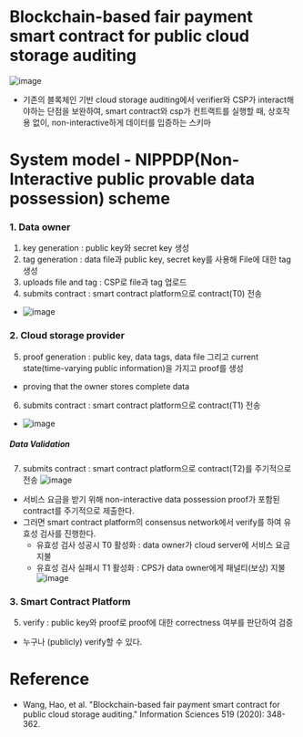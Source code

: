 # Blockchain-based fair payment smart contract for public cloud storage auditing
![image](https://user-images.githubusercontent.com/68576770/103737698-078bf180-5036-11eb-8fe8-0d8bbff37ec8.png)
- 기존의 블록체인 기반 cloud storage auditing에서 verifier와 CSP가 interact해야하는 단점을 보완하여, smart contract와 csp가 컨트랙트를 실행할 때, 상호작용 없이, non-interactive하게 데이터를 입증하는 스키마
# System model - NIPPDP(Non-Interactive public provable data possession) scheme
### 1. Data owner
1) key generation : public key와 secret key 생성
2) tag generation : data file과 public key, secret key를 사용해 File에 대한 tag 생성
3) uploads file and tag : CSP로 file과 tag 업로드
4) submits contract : smart contract platform으로 contract(T0) 전송
  - ![image](https://user-images.githubusercontent.com/68576770/103742015-7a4c9b00-503d-11eb-9a5a-1414c880a3b7.png)
### 2. Cloud storage provider
5) proof generation : public key, data tags, data file 그리고 current state(time-varying public information)을 가지고 proof를 생성
  -  proving that the owner stores complete data 
6) submits contract : smart contract platform으로 contract(T1) 전송
  - ![image](https://user-images.githubusercontent.com/68576770/103742135-aec05700-503d-11eb-86b3-e768fffcbe9a.png)
##### Data Validation
7) submits contract : smart contract platform으로 contract(T2)를 주기적으로 전송
![image](https://user-images.githubusercontent.com/68576770/103743607-cac4f800-503f-11eb-939a-a79f5f454ce3.png)
  - 서비스 요금을 받기 위해 non-interactive data possession proof가 포함된 contract를 주기적으로 제출한다.
  - 그러면 smart contract platform의 consensus network에서 verify를 하여 유효성 검사를 진행한다.
    - 유효성 검사 성공시 T0 활성화 : data owner가 cloud server에 서비스 요금 지불
    - 유효성 검사 실패시 T1 활성화 : CPS가 data owner에게 패널티(보상) 지불
  ![image](https://user-images.githubusercontent.com/68576770/103743661-e3cda900-503f-11eb-87e2-2f31dd74b3b0.png)
### 3. Smart Contract Platform
5) verify : public key와 proof로 proof에 대한 correctness 여부를 판단하여 검증
  - 누구나 (publicly) verify할 수 있다.
# Reference
- Wang, Hao, et al. "Blockchain-based fair payment smart contract for public cloud storage auditing." Information Sciences 519 (2020): 348-362.